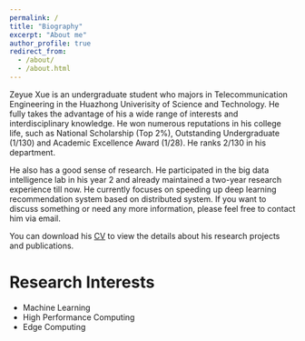 ```yaml
---
permalink: /
title: "Biography"
excerpt: "About me"
author_profile: true
redirect_from: 
  - /about/
  - /about.html
---
```


Zeyue Xue is an undergraduate student who majors in Telecommunication Engineering in the Huazhong Univerisity of Science and Technology. He fully takes the advantage of his a wide range of interests and interdisciplinary knowledge. He won numerous reputations in his college life, such as National Scholarship (Top 2%), Outstanding Undergraduate (1/130) and Academic Excellence Award (1/28). He ranks 2/130 in his department. 

He also has a good sense of research. He participated in the big data intelligence lab in his year 2 and already maintained a two-year research experience till now. He currently focuses on speeding up deep learning recommendation system based on distributed system. If you want to discuss something or need any more information, please feel free to contact him via email.

You can download his [CV](http://xuezeyue.github.io/files/resume.pdf) to view the details about his research projects and publications.  

Research Interests
======
  * Machine Learning
  * High Performance Computing
  * Edge Computing


